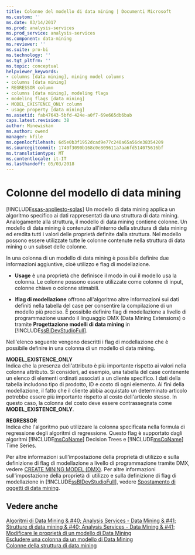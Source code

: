 ```yaml
---
title: Colonne del modello di data mining | Documenti Microsoft
ms.custom: ''
ms.date: 03/14/2017
ms.prod: analysis-services
ms.prod_service: analysis-services
ms.component: data-mining
ms.reviewer: ''
ms.suite: pro-bi
ms.technology: ''
ms.tgt_pltfrm: ''
ms.topic: conceptual
helpviewer_keywords:
- columns [data mining], mining model columns
- columns [data mining]
- REGRESSOR column
- columns [data mining], modeling flags
- modeling flags [data mining]
- MODEL_EXISTENCE_ONLY column
- usage property [data mining]
ms.assetid: fab47643-5bfd-424e-a0f7-69e665db6bab
caps.latest.revision: 38
author: Minewiskan
ms.author: owend
manager: kfile
ms.openlocfilehash: 6d5e0b3f1952dcad9e77c240a65a56de38354209
ms.sourcegitcommit: 1740f3090b168c0e809611a7aa6fd514075616bf
ms.translationtype: MT
ms.contentlocale: it-IT
ms.lasthandoff: 05/03/2018
---
```

# <a name="mining-model-columns"></a>Colonne del modello di data mining
[!INCLUDE[ssas-appliesto-sqlas](../../includes/ssas-appliesto-sqlas.md)]
  Un modello di data mining applica un algoritmo specifico ai dati rappresentati da una struttura di data mining. Analogamente alla struttura, il modello di data mining contiene colonne. Un modello di data mining è contenuto all'interno della struttura di data mining ed eredita tutti i valori delle proprietà definite dalla struttura. Nel modello possono essere utilizzate tutte le colonne contenute nella struttura di data mining o un subset delle colonne.  
  
 In una colonna di un modello di data mining è possibile definire due informazioni aggiuntive, cioè utilizzo e flag di modellazione.  
  
-   **Usage** è una proprietà che definisce il modo in cui il modello usa la colonna. Le colonne possono essere utilizzate come colonne di input, colonne chiave o colonne stimabili.  
  
-   I**flag di modellazione** offrono all'algoritmo altre informazioni sui dati definiti nella tabella del case per consentire la compilazione di un modello più preciso. È possibile definire flag di modellazione a livello di programmazione usando il linguaggio DMX (Data Mining Extensions) o tramite **Progettazione modelli di data mining** in [!INCLUDE[ssBIDevStudioFull](../../includes/ssbidevstudiofull-md.md)].  
  
 Nell'elenco seguente vengono descritti i flag di modellazione che è possibile definire in una colonna di un modello di data mining.  
  
 **MODEL_EXISTENCE_ONLY**  
 Indica che la presenza dell'attributo è più importante rispetto ai valori nella colonna attributo. Si consideri, ad esempio, una tabella del case contenente un elenco di elementi ordinati associati a un cliente specifico. I dati della tabella includono tipo di prodotto, ID e costo di ogni elemento. Ai fini della modellazione, il fatto che il cliente abbia acquistato un determinato articolo potrebbe essere più importante rispetto al costo dell'articolo stesso. In questo caso, la colonna del costo deve essere contrassegnata come **MODEL_EXISTENCE_ONLY**.  
  
 **REGRESSOR**  
 Indica che l'algoritmo può utilizzare la colonna specificata nella formula di regressione degli algoritmi di regressione. Questo flag è supportato dagli algoritmi [!INCLUDE[msCoName](../../includes/msconame-md.md)] Decision Trees e [!INCLUDE[msCoName](../../includes/msconame-md.md)] Time Series.  
  
 Per altre informazioni sull'impostazione della proprietà di utilizzo e sulla definizione di flag di modellazione a livello di programmazione tramite DMX, vedere [CREATE MINING MODEL &#40;DMX&#41;](../../dmx/create-mining-model-dmx.md). Per altre informazioni sull'impostazione della proprietà di utilizzo e sulla definizione di flag di modellazione in [!INCLUDE[ssBIDevStudioFull](../../includes/ssbidevstudiofull-md.md)], vedere [Spostamento di oggetti di data mining](../../analysis-services/data-mining/moving-data-mining-objects.md).  
  
## <a name="see-also"></a>Vedere anche  
 [Algoritmi di Data Mining & #40; Analysis Services - Data Mining & #41;](../../analysis-services/data-mining/data-mining-algorithms-analysis-services-data-mining.md)   
 [Strutture di data mining & #40; Analysis Services - Data Mining & #41;](../../analysis-services/data-mining/mining-structures-analysis-services-data-mining.md)   
 [Modificare le proprietà di un modello di Data Mining](../../analysis-services/data-mining/change-the-properties-of-a-mining-model.md)   
 [Escludere una colonna da un modello di Data Mining](../../analysis-services/data-mining/exclude-a-column-from-a-mining-model.md)   
 [Colonne della struttura di data mining](../../analysis-services/data-mining/mining-structure-columns.md)  
  
  
